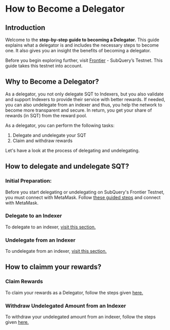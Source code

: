 # How to Become a Delegator

## Introduction 

Welcome to the **step-by-step guide to becoming a Delegator.** This guide explains what a delegator is and includes the necessary steps to become one. It also gives you an insight the benefits of becoming a delegator. 

Before you begin exploring further, visit [Frontier](https://frontier.subquery.network/explorer) - SubQuery’s Testnet. This guide takes this testnet into account.  
 

## Why to Become a Delegator?

As a delegator, you not only delegate SQT to Indexers, but you also validate and support Indexers to provide their service with better rewards. If needed, you can also undelegate from an indexer and thus, you help the network to become more transparent and secure. In return, you get your share of rewards (in SQT) from the reward pool.

As a delegator, you can perform the following tasks: 

1. Delegate and undelegate your SQT
2. Claim and withdraw rewards

Let's have a look at the process of delegating and undelegating. 

## How to delegate and undelegate SQT?

### Initial Preparation: 

Before you start delegating or undelegating on SubQuery's Frontier Testnet, you must connect with MetaMask. Follow [these guided steps](../metamask/connect-metamask.md) and connect with MetaMask. 


### Delegate to an Indexer

To delegate to an indexer, [visit this section.](../season3-challenges/season3.md#_2-delegate-to-an-indexer)

### Undelegate from an Indexer

To undelegate from an indexer, [visit this section.](../season3-challenges/season3.md#_3-undelegate-from-an-indexer)

## How to claimm your rewards?

### Claim Rewards

To claim your rewards as a Delegator, follow the steps given [here.](../season3-challenges/season3.md#_1-claim-rewards) 

### Withdraw Undelegated Amount from an Indexer

To withdraw your undelegated amount from an indexer, follow the steps given [here.](../season3-challenges/season3.md#_4-withdraw-undelegated-amount-from-an-indexer) 
